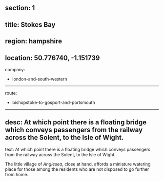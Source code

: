 ﻿section: 1
----
title: Stokes Bay
----
region: hampshire
----
location: 50.776740, -1.151739
----
company:
- london-and-south-western
----
route:
- bishopstoke-to-gosport-and-portsmouth
----
desc: At which point there is a floating bridge which conveys passengers from the railway across the Solent, to the Isle of Wight.
----
text: At which point there is a floating bridge which conveys passengers from the railway across the Solent, to the Isle of Wight.

The little village of *Anglesea*, close at hand, affords a miniature watering place for those among the residents who are not disposed to go further from home.
